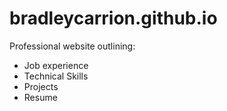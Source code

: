 # bradleycarrion.github.io
Professional website outlining:
- Job experience
- Technical Skills
- Projects
- Resume

